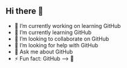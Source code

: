 ## Hi there 👋

- 🔭 I’m currently working on learning GitHub
- 🌱 I’m currently learning GitHub
- 👯 I’m looking to collaborate on GitHub
- 🤔 I’m looking for help with GitHub
- 💬 Ask me about GitHub
- ⚡ Fun fact: GitHub
--> 🥸
